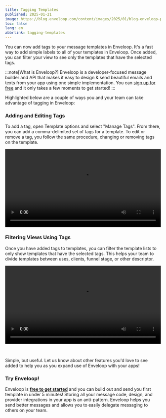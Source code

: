 ```yaml
---
title: Tagging Templates
published: 2025-01-21
image: https://blog.enveloop.com/content/images/2025/01/blog-enveloop-product-tags-39-1.png
toc: false
lang: en
abbrlink: tagging-templates
---
```


You can now add tags to your message templates in Enveloop. It's a fast way to add simple labels to all of your templates in Enveloop. Once added, you can filter your view to see only the templates that have the selected tags.

:::note[What is Enveloop?]
Enveloop is a developer-focused message builder and API that makes it easy to design &amp; send beautiful emails and texts from your app using one simple implementation. You can [sign up for free](https://app.enveloop.com) and it only takes a few moments to get started!
:::

Highlighted below are a couple of ways you and your team can take advantage of tagging in Enveloop:

### Adding and Editing Tags

To add a tag, open Template options and select "Manage Tags". From there, you can add a comma-delimited set of tags for a template. To edit or remove a tag, you follow the same procedure, changing or removing tags on the template.

<video controls width="100%" style="max-width: 600px;">
  <source src="/assets/images/Add%20Tag%20Rev.mp4" type="video/mp4">
  Your browser does not support the video tag.
</video>

### Filtering Views Using Tags

Once you have added tags to templates, you can filter the template lists to only show templates that have the selected tags. This helps your team to divide templates between uses, clients, funnel stage, or other descriptor.

<video controls width="100%" style="max-width: 600px;">
  <source src="/assets/images/Tag Filter Rev 3.mp4" type="video/mp4">
  Your browser does not support the video tag.
</video>

&nbsp;

Simple, but useful. Let us know about other features you'd love to see added to help you as you expand use of Enveloop with your apps!

### Try Enveloop!

Enveloop is [**free to get started**](https://app.enveloop.com/) and you can build out and send you first template in under 5 minutes! Storing all your message code, design, and provider integrations in your app is an anti-pattern. Enveloop helps you send better messages and allows you to easily delegate messaging to others on your team.
